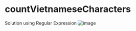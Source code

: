 # countVietnameseCharacters
Solution using Regular Expression
![image](https://github.com/chuvannam02/countVietnameseCharacters/assets/84580456/cafb1c5f-d0e2-4669-8fcd-6c140da08fda)

